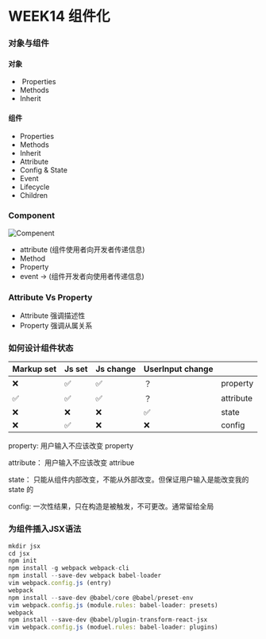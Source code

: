 # WEEK14 组件化

###  对象与组件

#### 对象

- ​	Properties
- Methods
- Inherit

#### 组件

- Properties
- Methods
- Inherit
- Attribute
- Config & State
- Event
- Lifecycle
- Children

### Component

![Compenent](https://i.loli.net/2021/01/31/1JrMbTnDPQON5zE.jpg)

- attribute (组件使用者向开发者传递信息)
- Method
- Property
- event -> (组件开发者向使用者传递信息)

### Attribute Vs Property

- Attribute 强调描述性
- Property 强调从属关系

### 如何设计组件状态

| Markup set | Js set | Js change | UserInput change |           |
| ---------- | ------ | --------- | ---------------- | --------- |
| ❌          | ✅      | ✅         | ？               | property  |
| ✅          | ✅      | ✅         | ？               | attribute |
| ❌          | ❌      | ❌         | ✅                | state     |
| ❌          | ✅      | ❌         | ❌                | config    |

property: 用户输入不应该改变 property

attribute： 用户输入不应该改变 attribue

state： 只能从组件内部改变，不能从外部改变。但保证用户输入是能改变我的 state 的

config: 一次性结果，只在构造是被触发，不可更改。通常留给全局

### 为组件插入JSX语法

```js
mkdir jsx
cd jsx
npm init
npm install -g webpack webpack-cli
npm install --save-dev webpack babel-loader
vim webpack.config.js (entry)
webpack
npm install --save-dev @babel/core @babel/preset-env
vim webpack.config.js (module.rules: babel-loader: presets)
webpack
npm install --save-dev @babel/plugin-transform-react-jsx
vim webpack.config.js (moduel.rules: babel-loader: plugins)
```